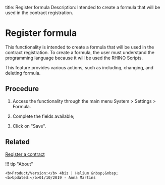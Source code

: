 title: Register formula
Description: Intended to create a formula that will be used in the contract registration.
# Register formula

This functionality is intended to create a formula that will be used in the contract registration. To create a formula, the user must understand the programming language because it will be used the RHINO Scripts.

This feature provides various actions, such as including, changing, and deleting formula.

Procedure
-------------

1.  Access the functionality through the main menu System > Settings > Formula.

2.  Complete the fields available;

3.  Click on "Save".

Related
-------

[Register a contract](/en-us/4biz-helium/additional-features/contract-management/use/register-contract.html)


!!! tip "About"

    <b>Product/Version:</b> 4biz | Helium &nbsp;&nbsp;
    <b>Updated:</b>01/10/2019 - Anna Martins
